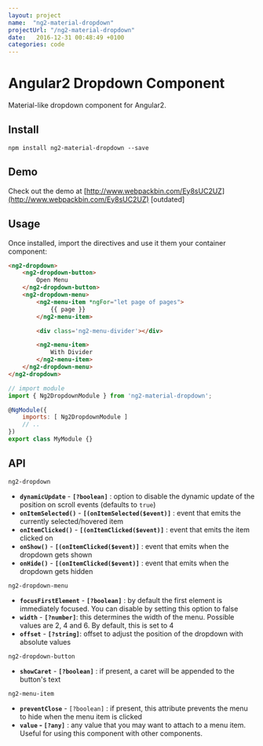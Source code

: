 ```yaml
---
layout: project
name:  "ng2-material-dropdown"
projectUrl: "/ng2-material-dropdown"
date:   2016-12-31 00:48:49 +0100
categories: code
---
```


# Angular2 Dropdown Component

Material-like dropdown component for Angular2.

## Install

    npm install ng2-material-dropdown --save

## Demo
Check out the demo at [http://www.webpackbin.com/Ey8sUC2UZ](http://www.webpackbin.com/Ey8sUC2UZ) [outdated]

## Usage

Once installed, import the directives and use it them your container component:

```html
<ng2-dropdown>
    <ng2-dropdown-button>
        Open Menu
    </ng2-dropdown-button>
    <ng2-dropdown-menu>
        <ng2-menu-item *ngFor="let page of pages">
            {{ page }}
        </ng2-menu-item>

        <div class='ng2-menu-divider'></div>

        <ng2-menu-item>
            With Divider
        </ng2-menu-item>
    </ng2-dropdown-menu>
</ng2-dropdown>
```

```javascript
// import module
import { Ng2DropdownModule } from 'ng2-material-dropdown';

@NgModule({
    imports: [ Ng2DropdownModule ]
    // ..
})
export class MyModule {}
```

## API

`ng2-dropdown`
- **`dynamicUpdate`** - **`[?boolean]`** : option to disable the dynamic update of the position on scroll events (defaults to `true`)
- **`onItemSelected()`** - **`[(onItemSelected($event)]`** : event that emits the currently selected/hovered item
- **`onItemClicked()`** - **`[(onItemClicked($event)]`** : event that emits the item clicked on
- **`onShow()`** - **`[(onItemClicked($event)]`** : event that emits when the dropdown gets shown
- **`onHide()`** - **`[(onItemClicked($event)]`** : event that emits when the dropdown gets hidden

`ng2-dropdown-menu`
- **`focusFirstElement`** - **`[?boolean]`** : by default the first element is immediately focused. You can disable by setting this option to false
- **`width`** - **`[?number]`**: this determines the width of the menu. Possible values are 2, 4 and 6. By default, this is set to 4
- **`offset`** - **`[?string]`**: offset to adjust the position of the dropdown with absolute values

`ng2-dropdown-button`
- **`showCaret`** - **`[?boolean]`** : if present, a caret will be appended to the button's text

`ng2-menu-item`
- **`preventClose`** - `[?boolean]` : if present, this attribute prevents the menu to hide when the menu item is clicked
- **`value` - `[?any]`** : any value that you may want to attach to a menu item. Useful for using this component with other components.
